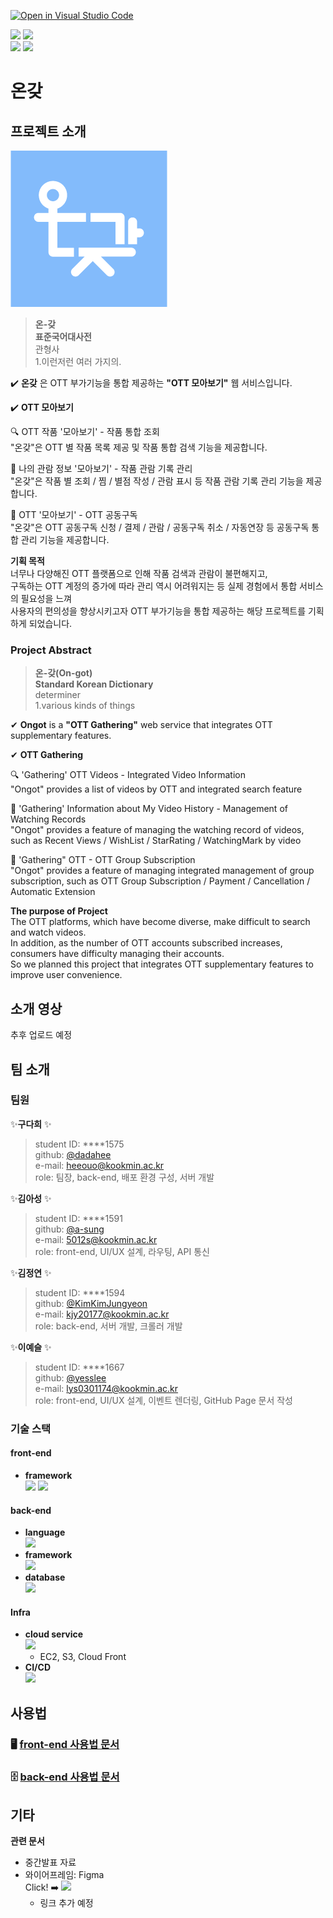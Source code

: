 [![Open in Visual Studio Code](https://classroom.github.com/assets/open-in-vscode-f059dc9a6f8d3a56e377f745f24479a46679e63a5d9fe6f495e02850cd0d8118.svg)](https://classroom.github.com/online_ide?assignment_repo_id=7010679&assignment_repo_type=AssignmentRepo)  
<p align="left">
  <img src="https://img.shields.io/github/issues-raw/kookmin-sw/capstone-2022-24?color=lightgreen&style=flat-square">
  <img src="https://img.shields.io/github/issues-closed-raw/kookmin-sw/capstone-2022-24?color=mediumpurple&style=flat-square">
  <br>
  <img src="https://img.shields.io/github/issues-pr-raw/kookmin-sw/capstone-2022-24?color=lightgreen&style=flat-square">
  <img src="https://img.shields.io/github/issues-pr-closed-raw/kookmin-sw/capstone-2022-24?color=mediumpurple&style=flat-square">
</p>

# 온갖  
## 프로젝트 소개  
![logo image](service_icon.png)

>**온-갖**  
**표준국어대사전**  
관형사  
1.이런저런 여러 가지의.

✔️ **온갖** 은 OTT 부가기능을 통합 제공하는 **"OTT 모아보기"** 웹 서비스입니다.  

✔️ **OTT 모아보기**  

🔍 OTT 작품 '모아보기' - 작품 통합 조회  
"온갖"은 OTT 별 작품 목록 제공 및 작품 통합 검색 기능을 제공합니다.  

📑 나의 관람 정보 '모아보기' - 작품 관람 기록 관리  
"온갖"은 작품 별 조회 / 찜 / 별점 작성 / 관람 표시 등 작품 관람 기록 관리 기능을 제공합니다.  

💸 OTT '모아보기' - OTT 공동구독  
"온갖"은 OTT 공동구독 신청 / 결제 / 관람 / 공동구독 취소 / 자동연장 등 공동구독 통합 관리 기능을 제공합니다.  

**기획 목적**  
너무나 다양해진 OTT 플랫폼으로 인해 작품 검색과 관람이 불편해지고,  
구독하는 OTT 계정의 증가에 따라 관리 역시 어려워지는 등 실제 경험에서 통합 서비스의 필요성을 느껴  
사용자의 편의성을 향상시키고자 OTT 부가기능을 통합 제공하는 해당 프로젝트를 기획하게 되었습니다.


### Project Abstract
>**온-갖(On-got)**  
**Standard Korean Dictionary**  
determiner  
1.various kinds of things

✔ **Ongot** is a **"OTT Gathering"** web service that integrates OTT supplementary features.

✔ **OTT Gathering**  

🔍 'Gathering' OTT Videos - Integrated Video Information  
"Ongot" provides a list of videos by OTT and integrated search feature  

📑 'Gathering' Information about My Video History - Management of Watching Records  
"Ongot" provides a feature of managing the watching record of videos, such as Recent Views / WishList / StarRating / WatchingMark by video  

💸 'Gathering" OTT - OTT Group Subscription  
"Ongot" provides a feature of managing integrated management of group subscription, such as OTT Group Subscription / Payment / Cancellation / Automatic Extension  

**The purpose of Project**  
The OTT platforms, which have become diverse, make difficult to search and watch videos.    
In addition, as the number of OTT accounts subscribed increases, consumers have difficulty managing their accounts.  
So we planned this project that integrates OTT supplementary features to improve user convenience.  

## 소개 영상
추후 업로드 예정

## 팀 소개
### 팀원  
✨**구다희** ✨
>student ID: ****1575  
github: [@dadahee](https://github.com/dadahee)  
e-mail: heeouo@kookmin.ac.kr    
role: 팀장, back-end, 배포 환경 구성, 서버 개발  

✨**김아성** ✨
>student ID: ****1591  
github: [@a-sung](https://github.com/asung)  
e-mail: 5012s@kookmin.ac.kr  
role: front-end, UI/UX 설계, 라우팅, API 통신   

✨**김정연** ✨
>student ID: ****1594  
github: [@KimKimJungyeon](https://github.com/KimKimJungyeon)  
e-mail: kjy20177@kookmin.ac.kr  
role: back-end, 서버 개발, 크롤러 개발  

✨**이예슬** ✨
>student ID: ****1667  
github: [@yesslee](https://github.com/yesslee)  
e-mail: lys0301174@kookmin.ac.kr  
role: front-end, UI/UX 설계, 이벤트 렌더링, GitHub Page 문서 작성

### 기술 스택
#### front-end
- **framework**  
  <img src="https://img.shields.io/badge/Vue.js-4fc08d?style=flat-square&logo=vue.js&logoColor=white"/>
  <img src="https://img.shields.io/badge/Quasar-1976d2?style=flat-square&logo=quasar&logoColor=white"/>

#### back-end
- **language**  
  <img src="https://img.shields.io/badge/python3-3776ab?style=flat-square&logo=python&logoColor=white"/>
- **framework**  
  <img src="https://img.shields.io/badge/Django-092e20?style=flat-square&logo=django&logoColor=white"/>
- **database**  
  <img src="https://img.shields.io/badge/MongoDB-47a248?style=flat-square&logo=mongodb&logoColor=white"/>

#### Infra
- **cloud service**  
  <img src="https://img.shields.io/badge/Amazon AWS-ff9900?style=flat-square&logo=amazonaws&logoColor=white"/>  
  - EC2, S3, Cloud Front
- **CI/CD**  
  <img src="https://img.shields.io/badge/GitHub Actions-2088ff?style=flat-square&logo=githubactions&logoColor=white"/>

## 사용법
### 🖥 [front-end 사용법 문서](https://github.com/kookmin-sw/capstone-2022-24/wiki/front-end-%EC%82%AC%EC%9A%A9%EB%B2%95)
### 🗄 [back-end 사용법 문서](https://github.com/kookmin-sw/capstone-2022-24/wiki/back-end-%EC%82%AC%EC%9A%A9%EB%B2%95)

## 기타  
**관련 문서**
- 중간발표 자료
- 와이어프레임: Figma  
  Click! ➡️ [<img src="https://img.shields.io/badge/Figma-f24e1e?style=flat-square&logo=figma&logoColor=white"/>]() 
  - 링크 추가 예정